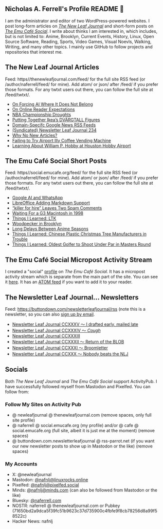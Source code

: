 ## Nicholas A. Ferrell's Profile README 👋

I am the administrator and editor of two WordPress-powered websites. I post long-form articles on [*The New Leaf Journal*](https://thenewleafjournal.com/) and short-form posts on [*The Emu Café Social*](https://social.emucafe.org/). I write about thinks I am interested in, which includes, but is not limited to: Anime, Brooklyn, Current Events, History, Linux, Open Source Software, Reading, Sports, Video Games, Visual Noevls, Walking, Writing, and many other topics. I mainly use GitHub to follow projects and repositories that interest me.

## The New Leaf Journal Articles

Feed: https//thenewleafjournal.com/feed/ for the full site RSS feed (or /author/naferrell/feed/ for mine). Add atom/ or json/ after /feed/ if you prefer those formats. For any twtxt users out there, you can follow the full site at /feed/twtxt/.

<!-- BLOG-POST-LIST:START -->
- [On Forcing AI Where It Does Not Belong](https://thenewleafjournal.com/on-forcing-ai-where-it-does-not-belong/)
- [On Online Reader Expectations](https://thenewleafjournal.com/on-online-reader-expectations/)
- [NBA Championship Droughts](https://thenewleafjournal.com/nba-championship-droughts/)
- [Putting Together Ikea’s DVÄRGTALL Figures](https://thenewleafjournal.com/putting-together-ikeas-dvargtall-figures/)
- [Domain-Specifc Google News RSS Feeds](https://thenewleafjournal.com/domain-specifc-google-news-rss-feeds/)
- [&lpar;Syndicated&rpar; Newsletter Leaf Journal 234](https://thenewleafjournal.com/syndicated-newsletter-leaf-journal-234/)
- [Why No New Articles?](https://thenewleafjournal.com/why-no-new-articles/)
- [Failing to Try Airport Illy Coffee Vending Machine](https://thenewleafjournal.com/failing-to-try-airport-illy-coffee-vending-machine/)
- [Learning About William P. Hobby at Houston Hobby Airport](https://thenewleafjournal.com/learning-about-william-p-hobby-at-houston-hobby-airport/)
<!-- BLOG-POST-LIST:END -->

## The Emu Café Social Short Posts

Feed: https//social.emucafe.org/feed/ for the full site RSS feed (or /author/naferrell/feed/ for mine). Add atom/ or json/ after /feed/ if you prefer those formats. For any twtxt users out there, you can follow the full site at /feed/twtxt/.

<!-- ECS-POST-LIST:START -->
- [Google AI and WhatsApp](https://social.emucafe.org/naferrell/google-ai-whatsapp-07-08-25/)
- [LibreOffice Adding Markdown Support](https://social.emucafe.org/naferrell/libreoffice-markdown-support-07-07-25/)
- [“killer for hire” Leaves Two Spam Comments](https://social.emucafe.org/naferrell/killer-for-hire-spam-comments-2025-05-03/)
- [Waiting For a G3 Macintosh in 1998](https://social.emucafe.org/naferrell/waiting-for-a-g3-macintosh-2024-04-30/)
- [Things I Learned: LTK](https://social.emucafe.org/naferrell/learning-about-ltk-2025-04-28/)
- [Woodpecker in Brooklyn](https://social.emucafe.org/naferrell/woodpecker-in-brooklyn-04-22-2025/)
- [Long Delays Between Anime Seasons](https://social.emucafe.org/naferrell/anime-delay-between-seasons/)
- [Things I Learned: Chinese Plastic Christmas Tree Manufacturers in Trouble](https://social.emucafe.org/naferrell/chinese-christmas-tree-tariffs-2025-04-11/)
- [Things I Learned: Oldest Golfer to Shoot Under Par in Masters Round](https://social.emucafe.org/naferrell/2025-04-10-couples-watson-masters/)
<!-- ECS-POST-LIST:END -->

## The Emu Café Social Micropost Activity Stream

I created a "social" [profile](https://social.emucafe.org/patrons/naferrell/profile/) on *The Emu Café Social*. It has a micropost activity stream which is separate from the main part of the site. You can see it [here](https://social.emucafe.org/patrons/naferrell/). It has an [ATOM feed](https://social.emucafe.org/patrons/naferrell/activity/feed/atom/) if you want to add it to your reader.

## The Newsletter Leaf Journal... Newsletters

Feed: https://buttondown.com/newsletterleafjournal/rss (note this is a newsletter, so you can also [sign up by email](https://buttondown.com/newsletterleafjournal#subscribe-form).

<!-- NLLJ-POST-LIST:START -->
- [Newsletter Leaf Journal CCXXXV 〜 I drafted early, mailed late](https://buttondown.com/newsletterleafjournal/archive/235/)
- [Newsletter Leaf Journal CCXXXIV 〜 *Cough*](https://buttondown.com/newsletterleafjournal/archive/234/)
- [Newsletter Leaf Journal CCXXXIII](https://buttondown.com/newsletterleafjournal/archive/233/)
- [Newsletter Leaf Journal CCXXXII 〜 Return of the BLOB](https://buttondown.com/newsletterleafjournal/archive/232/)
- [Newsletter Leaf Journal CCXXXI 〜 Broomletter](https://buttondown.com/newsletterleafjournal/archive/231/)
- [Newsletter Leaf Journal CCXXX 〜 Nobody beats the NLJ](https://buttondown.com/newsletterleafjournal/archive/230/)
<!-- NLLJ-POST-LIST:END -->

## Socials

Both *The New Leaf Journal* and *The Emu Café Social* support ActivityPub. I have successfully followed myself from Mastodon and Pixelfed. You can follow from:

### Follow My Sites on Activity Pub

* @ newleafjournal @ thenewleafjournal.com (remove spaces, only full site profile)
* @ naferrell @ social.emucafe.org (my profile) and/or @ cafe @ social.emucafe.org (full site, albeit it is just me at the moment) (remove spaces)
* @ buttondown.com.newsletterleafjournal @ rss-parrot.net (if you want our new newsletter posts to show up in Mastodon or the like) (remove spaces)

### My Accounts

* X: @newleafjournal
* Mastodon: [@nafnlj@linuxrocks.online](https://linuxrocks.online/@nafnlj)
* Pixelfed: [@nafnlj@pixelfed.social](https://pixelfed.social/nafnlj)
* Minds: [@nafnlj@minds.com](https://www.minds.com/nafnlj/) (can also be followed from Mastodon or the like)
* Bluesky: [@naferrell.com](https://bsky.app/profile/naferrell.com)
* NOSTR: naferrell @ thenewleafjournal.com or Pubkey (71650bd2a9dca5f39fc51b9623c37d735900c4fbfe9f8cb78256d8a99f58522c)
* Hacker News: nafnlj 



<!--
**nafnlj/nafnlj** is a ✨ _special_ ✨ repository because its `README.md` (this file) appears on your GitHub profile.

Here are some ideas to get you started:

- 🔭 I’m currently working on ...
- 🌱 I’m currently learning ...
- 👯 I’m looking to collaborate on ...
- 🤔 I’m looking for help with ...
- 💬 Ask me about ...
- 📫 How to reach me: ...
- 😄 Pronouns: ...
- ⚡ Fun fact: ...
-->
